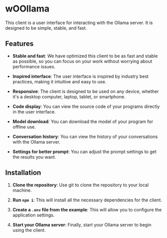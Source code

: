 # wOOllama

This client is a user interface for interacting with the Ollama server. It is designed to be simple, stable, and fast.

## Features

- **Stable and fast**: We have optimized this client to be as fast and stable as possible, so you can focus on your work without worrying about performance issues.

- **Inspired interface**: The user interface is inspired by industry best practices, making it intuitive and easy to use.

- **Responsive**: The client is designed to be used on any device, whether it's a desktop computer, laptop, tablet, or smartphone.

- **Code display**: You can view the source code of your programs directly in the user interface.

- **Model download**: You can download the model of your program for offline use.

- **Conversation history**: You can view the history of your conversations with the Ollama server.

- **Settings for better prompt**: You can adjust the prompt settings to get the results you want.

## Installation

1. **Clone the repository**: Use git to clone the repository to your local machine.

2. **Run `npm i`**: This will install all the necessary dependencies for the client.

3. **Create a `.env` file from the example**: This will allow you to configure the application settings.

4. **Start your Ollama server**: Finally, start your Ollama server to begin using the client.
